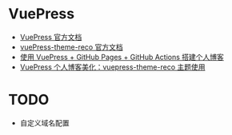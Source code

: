 # VuePress
* [VuePress 官方文档](https://vuepress.vuejs.org/zh/)
* [vuePress-theme-reco 官方文档](https://vuepress-theme-reco.recoluan.com/)
* [使用 VuePress + GitHub Pages + GitHub Actions 搭建个人博客](https://juejin.cn/post/7239536753971724344)
* [VuePress 个人博客美化：vuepress-theme-reco 主题使用](https://juejin.cn/post/7242181894116573245)

# TODO
* 自定义域名配置